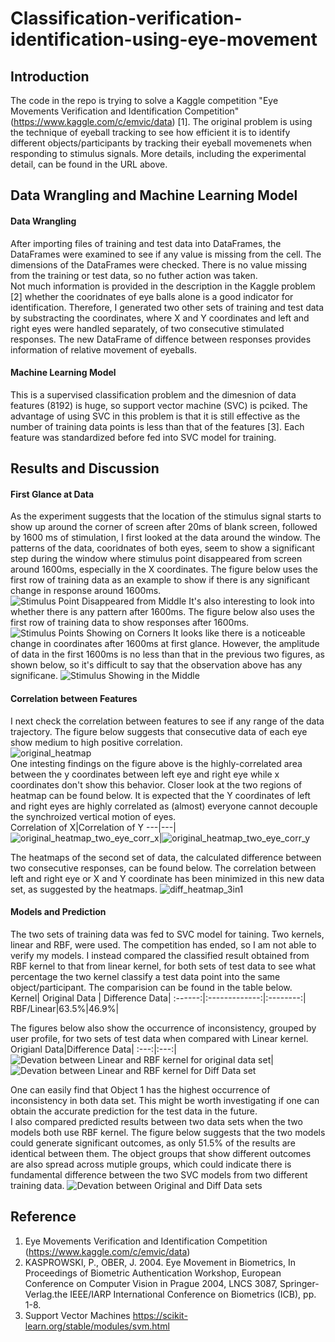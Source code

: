 # Classification-verification-identification-using-eye-movement
## Introduction
The code in the repo is trying to solve a Kaggle competition "Eye Movements Verification and Identification Competition" (https://www.kaggle.com/c/emvic/data) [1]. The original problem is using the technique of eyeball tracking to see how efficient it is to identify different objects/participants by tracking their eyeball movemenets when responding to stimulus signals. More details, including the experimental detail, can be found in the URL above.
## Data Wrangling and Machine Learning Model
#### Data Wrangling
After importing files of training and test data into DataFrames, the DataFrames were examined to see if any value is missing from the cell. The dimensions of the DataFrames were checked. There is no value missing from the training or test data, so no futher action was taken.   
Not much information is provided in the description in the Kaggle problem [2] whether the cooridnates of eye balls alone is a good indicator for identification. Therefore, I generated two other sets of training and test data by substracting the coordinates, where X and Y coordinates and left and right eyes were handled separately, of two consecutive stimulated responses. The new DataFrame of diffence between responses provides information of relative movement of eyeballs.  
#### Machine Learning Model
This is a supervised classification problem and the dimesnion of data features (8192) is huge, so support vector machine (SVC) is pciked. The advantage of using SVC in this problem is that it is still effective as the number of training data points is less than that of the features [3]. Each feature was standardized before fed into SVC model for training.
## Results and Discussion
#### First Glance at Data
As the experiment suggests that the location of the stimulus signal starts to show up around the corner of screen after 20ms of blank screen, followed by 1600 ms of stimulation, I first looked at the data around the window. The patterns of the data, cooridnates of both eyes, seem to show a significant step during the window where stimulus point disappeared from screen around 1600ms, especially in the X coordinates. The figure below uses the first row of training data as an example to show if there is any significant change in response around 1600ms.
![Stimulus Point Disappeared from Middle](https://user-images.githubusercontent.com/30448897/129472519-5518504d-3578-4624-a8ec-6c713f526b0b.png)
It's also interesting to look into whether there is any pattern after 1600ms. The figure below also uses the first row of training data to show responses after 1600ms.
![Stimulus Points Showing on Corners](https://user-images.githubusercontent.com/30448897/129472533-46d0eb7d-9544-485a-b8ec-9762489d2630.png)
It looks like there is a noticeable change in coordinates after 1600ms at first glance. However, the amplitude of data in the first 1600ms is no less than that in the previous two figures, as shown below, so it's difficult to say that the observation above has any significane.
![Stimulus Showing in the Middle](https://user-images.githubusercontent.com/30448897/129472639-d7b903ab-96be-4f7b-9d1d-3f768d60ac78.png)
#### Correlation between Features
I next check the correlation between features to see if any range of the data trajectory. The figure below suggests that consecutive data of each eye show medium to high positive correlation.   
![original_heatmap](https://user-images.githubusercontent.com/30448897/129472994-aac7c136-0cd5-4833-bbc5-308d2b910156.png)   
One intesting findings on the figure above is the highly-correlated area between the y coordinates between left eye and right eye while x coordinates don't show this behavior. Closer look at the two regions of heatmap can be found below. It is expected that the Y coordinates of left and right eyes are highly correlated as (almost) everyone cannot decouple the synchroized vertical motion of eyes.   
Correlation of X|Correlation of Y
---|---|
![original_heatmap_two_eye_corr_x](https://user-images.githubusercontent.com/30448897/129473612-662598b9-faa3-4945-8361-4302c6f5b9b2.png)|![original_heatmap_two_eye_corr_y](https://user-images.githubusercontent.com/30448897/129473623-0b69669b-1ce5-4511-8902-64dd21bb075a.png)   

The heatmaps of the second set of data, the calculated difference between two consecutive responses, can be found below. The correlation between left and right eye or X and Y coordinate has been minimized in this new data set, as suggested by the heatmaps.
![diff_heatmap_3in1](https://user-images.githubusercontent.com/30448897/129495724-a1ce2c6a-e0f2-458e-9530-6f5b06d2c5c6.png)

#### Models and Prediction
The two sets of training data was fed to SVC model for taining. Two kernels, linear and RBF, were used. The competition has ended, so I am not able to verify my models. I instead compared the classified result obtained from RBF kernel to that from linear kernel, for both sets of test data to see what percentage the two kernel classify a test data point into the same object/participant. The comparision can be found in the table below.   
 Kernel| Original Data | Difference Data|
:------:|:-------------:|:--------:|
RBF/Linear|63.5%|46.9%|

The figures below also show the occurrence of inconsistency, grouped by user profile, for two sets of test data when compared with Linear kernel.
Origianl Data|Difference Data|
:---:|:---:|
![Devation between Linear and RBF kernel for original data set](https://user-images.githubusercontent.com/30448897/129496539-b1b8cb96-7b36-4b04-af0b-b72bbda22770.png)|![Devation between Linear and RBF kernel for Diff Data set](https://user-images.githubusercontent.com/30448897/129496542-bf2e3cb5-3f66-4db1-bcc5-375013efa806.png)

One can easily find that Object 1 has the highest occurrence of inconsistency in both data set. This might be worth investigating if one can obtain the accurate prediction for the test data in the future.   
I also compared predicted results between two data sets when the two models both use RBF kernel. The figure below suggests that the two models could generate significant outcomes, as only 51.5% of the results are identical between them. The object groups that show different outcomes are also spread across mutiple groups, which could indicate there is fundamental difference between the two SVC models from two different training data.
![Devation between Original and Diff Data sets](https://user-images.githubusercontent.com/30448897/129496784-44d860a5-7f69-4a00-bdcc-2fd809966e51.png)


## Reference
1. Eye Movements Verification and Identification Competition (https://www.kaggle.com/c/emvic/data) 
2. KASPROWSKI, P., OBER, J. 2004. Eye Movement in Biometrics, In Proceedings of Biometric Authentication Workshop, European Conference on Computer Vision in Prague 2004, LNCS 3087, Springer-Verlag.the IEEE/IARP International Conference on Biometrics (ICB), pp. 1-8.
3. Support Vector Machines https://scikit-learn.org/stable/modules/svm.html
